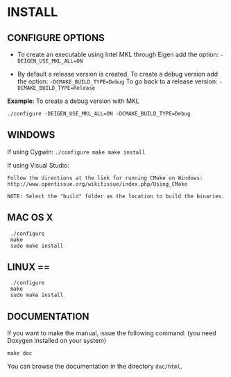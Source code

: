 # INSTALL
 
## CONFIGURE OPTIONS

 * To create an executable using Intel MKL through Eigen add the option:
   `-DEIGEN_USE_MKL_ALL=ON`
 
 * By default a release version is created. To create a debug version add the option:
   `-DCMAKE_BUILD_TYPE=Debug`
   To go back to a release version:
   `-DCMAKE_BUILD_TYPE=Release`
   

 **Example**: To create a debug version with MKL
 ```
 ./configure -DEIGEN_USE_MKL_ALL=ON -DCMAKE_BUILD_TYPE=Debug
 ``` 

## WINDOWS

 If using Cygwin:
    ```
    ./configure
    make
    make install
    ```

 If using Visual Studio:

    Follow the directions at the link for running CMake on Windows:
    http://www.opentissue.org/wikitissue/index.php/Using_CMake
    
    NOTE: Select the "build" folder as the location to build the binaries.
    
    
## MAC OS X
```
 ./configure
 make
 sudo make install
```

## LINUX ==
```
 ./configure
 make
 sudo make install
```
 
## DOCUMENTATION
 
 If you want to make the manual, issue the following command:
 (you need Doxygen installed on your system)

 ```
 make doc
 ```

 You can browse the documentation in the directory `doc/html`.